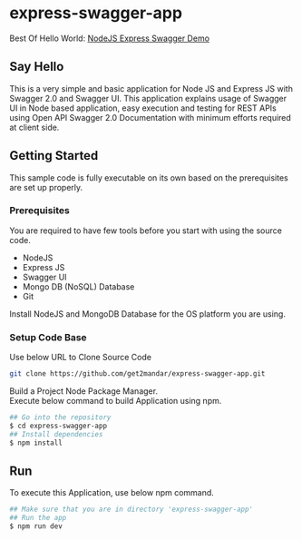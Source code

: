 # express-swagger-app
Best Of Hello World: [NodeJS Express Swagger Demo]

## Say Hello
This is a very simple and basic application for Node JS and Express JS with Swagger 2.0 and Swagger UI. This application explains usage of Swagger UI in Node based application, easy execution and testing for REST APIs using Open API Swagger 2.0 Documentation with minimum efforts required at client side. 

## Getting Started

This sample code is fully executable on its own based on the prerequisites are set up properly.

### Prerequisites

You are required to have few tools before you start with using the source code.
- NodeJS
- Express JS
- Swagger UI
- Mongo DB (NoSQL) Database
- Git

Install NodeJS and MongoDB Database for the OS platform you are using.


### Setup Code Base

Use below URL to Clone Source Code

```sh
git clone https://github.com/get2mandar/express-swagger-app.git
```

Build a Project Node Package Manager.<br>
Execute below command to build Application using npm.

```sh
## Go into the repository
$ cd express-swagger-app
## Install dependencies
$ npm install
```


## Run

To execute this Application, use below npm command.

```sh
## Make sure that you are in directory 'express-swagger-app'
## Run the app
$ npm run dev
```


[NodeJS Express Swagger Demo]: <http://panditmandar.blog/2018/12/25/electron-js/>
